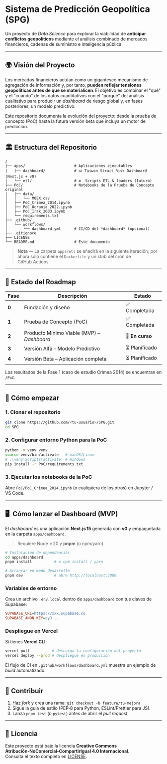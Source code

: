 # Sistema de Predicción Geopolítica (SPG)



Un proyecto de *Data Science* para explorar la viabilidad de **anticipar conflictos geopolíticos** mediante el análisis combinado de mercados financieros, cadenas de suministro e inteligencia pública.

---

## 🌍 Visión del Proyecto

Los mercados financieros actúan como un gigantesco mecanismo de agregación de información y, por tanto, **pueden reflejar tensiones geopolíticas antes de que se materialicen**. El objetivo es combinar el "qué" y el "cuándo" de los datos cuantitativos con el "porqué" del análisis cualitativo para producir un *dashboard* de riesgo global y, en fases posteriores, un modelo predictivo.

Este repositorio documenta la evolución del proyecto: desde la prueba de concepto (PoC) hasta la futura versión beta que incluya un motor de predicción.

---

## 🏛️ Estructura del Repositorio

```text
/
├── apps/                      # Aplicaciones ejecutables
│   ├── dashboard/             # 📊 Taiwan Strait Risk Dashboard (Next.js + v0)
│   └── etl/                   # ⚙️  Scripts ETL & loaders (futuro)
├── PoC/                       # Notebooks de la Prueba de Concepto original
│   ├── data/
│   │   └── MOEX.csv
│   ├── PoC_Crimea_2014.ipynb
│   ├── PoC_Ucrania_2022.ipynb
│   ├── PoC_Irak_2003.ipynb
│   └── requirements.txt
├── .github/
│   └── workflows/
│       └── dashboard.yml      # CI/CD del *dashboard* (opcional)
├── .gitignore
├── LICENSE
└── README.md                  # Este documento
```

> **Nota** — La carpeta `apps/etl` se añadirá en la siguiente iteración; por ahora sólo contiene el `Dockerfile` y un *stub* del cron de GitHub Actions.

---

## 🚦 Estado del Roadmap

| Fase  | Descripción                                | Estado          |
| ----- | ------------------------------------------ | --------------- |
| **0** | Fundación y diseño                         | ✅ Completada    |
| **1** | Prueba de Concepto (PoC)                   | ✅ Completada    |
| **2** | Producto Mínimo Viable (MVP) – *Dashboard* | 🚧 **En curso** |
| **3** | Versión Alfa – Modelo Predictivo           | ⏳ Planificado   |
| **4** | Versión Beta – Aplicación completa         | ⏳ Planificado   |

Los resultados de la Fase 1 (caso de estudio Crimea 2014) se encuentran en `/PoC`.

---

## 🚀 Cómo empezar

### 1. Clonar el repositorio

```bash
git clone https://github.com/<tu-usuario>/SPG.git
cd SPG
```

### 2. Configurar entorno Python para la PoC

```bash
python -m venv venv
source venv/bin/activate   # macOS/Linux
# .\venv\Scripts\activate  # Windows
pip install -r PoC/requirements.txt
```

### 3. Ejecutar los notebooks de la PoC

Abre `PoC/PoC_Crimea_2014.ipynb` (o cualquiera de los otros) en Jupyter / VS Code.

---

## 🖥️  Cómo lanzar el Dashboard (MVP)

El *dashboard* es una aplicación **Next.js 15** generada con **v0** y empaquetada en la carpeta `apps/dashboard`.

> Requiere Node ≥ 20 y **pnpm** (o npm/yarn).

```bash
# Instalación de dependencias
cd apps/dashboard
pnpm install          # o npm install / yarn

# Arrancar en modo desarrollo
pnpm dev              # abre http://localhost:3000
```

### Variables de entorno

Crea un archivo `.env.local` dentro de `apps/dashboard` con tus claves de Supabase:

```ini
SUPABASE_URL=https://xxx.supabase.co
SUPABASE_ANON_KEY=eyJ...
```

### Despliegue en Vercel

Si tienes **Vercel CLI**:

```bash
vercel pull          # descarga la configuración del proyecto
vercel deploy --prod # despliegue en producción
```

El flujo de CI en `.github/workflows/dashboard.yml` muestra un ejemplo de *build* automatizado.

---

## 🤝 Contribuir

1. Haz *fork* y crea una rama: `git checkout -b feature/tu-mejora`
2. Sigue la guía de estilo (PEP‑8 para Python, ESLint/Prettier para JS).
3. Lanza `pnpm test` (o `pytest`) antes de abrir el *pull request*.

---

## 📜 Licencia

Este proyecto está bajo la licencia **Creative Commons Atribución‑NoComercial‑CompartirIgual 4.0 Internacional**.\
Consulta el texto completo en [LICENSE](LICENSE).

